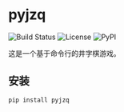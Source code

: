 # pyjzq

![Build Status](https://github.com/tianhukj/pyjzq/actions/workflows/python-package.yml/badge.svg)
![License](https://img.shields.io/github/license/tianhukj/pyjzq)
![PyPI](https://img.shields.io/pypi/v/pyjzq)

这是一个基于命令行的井字棋游戏。

## 安装

```bash
pip install pyjzq
```

